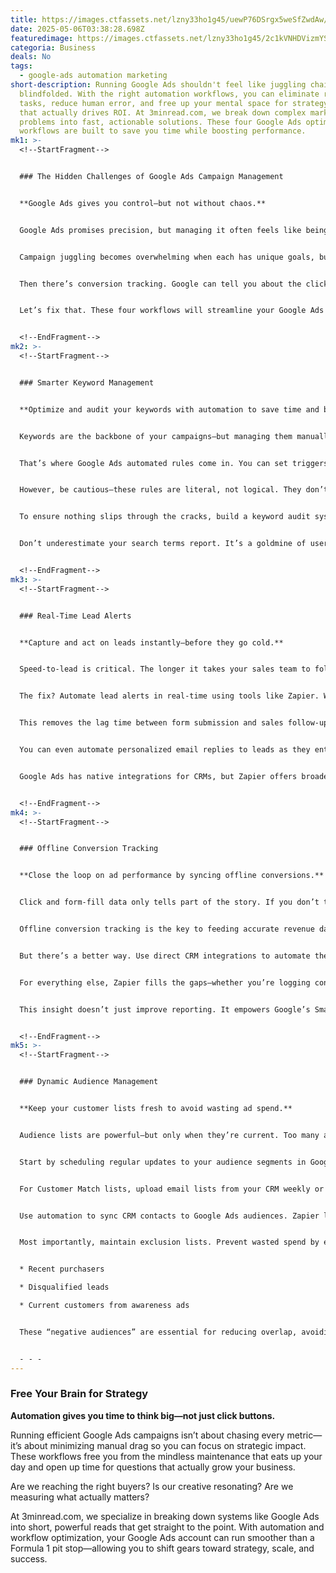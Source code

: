 ```yaml
---
title: https://images.ctfassets.net/lzny33ho1g45/uewP76DSrgx5weSfZwdAw/1ab31e47e0e7e34d3bbc3e532a6c662c/brain.png?w=1520&fm=avif&q=31&fit=thumb&h=760
date: 2025-05-06T03:38:28.698Z
featuredimage: https://images.ctfassets.net/lzny33ho1g45/2c1kVNHDVizmYSLroW6h8t/8e387871637f9717e1509ecba535bf98/Google_Ads_hero.jpg?w=1520&fm=avif&q=31&fit=thumb&h=760
categoria: Business
deals: No
tags:
  - google-ads automation marketing
short-description: Running Google Ads shouldn't feel like juggling chainsaws
  blindfolded. With the right automation workflows, you can eliminate repetitive
  tasks, reduce human error, and free up your mental space for strategy—the part
  that actually drives ROI. At 3minread.com, we break down complex marketing
  problems into fast, actionable solutions. These four Google Ads optimization
  workflows are built to save you time while boosting performance.
mk1: >-
  <!--StartFragment-->


  ### The Hidden Challenges of Google Ads Campaign Management


  **Google Ads gives you control—but not without chaos.**


  Google Ads promises precision, but managing it often feels like being stuck in a digital pressure cooker. You're constantly bouncing between campaigns, obsessing over metrics, adjusting bids, uploading customer lists, and updating conversion data. All the while, your to-do list grows longer, and strategic thinking gets shoved aside.


  Campaign juggling becomes overwhelming when each has unique goals, budgets, and buyer personas. Managing them is like parenting kids at wildly different life stages—all demanding, none predictable.


  Then there’s conversion tracking. Google can tell you about the click, but not what happens afterward. And let’s not forget about the hours lost to tedious, manual work like updating keyword lists or maintaining audience segments. Without a scalable system, your efforts become reactive instead of strategic.


  Let’s fix that. These four workflows will streamline your Google Ads operations and give you back the time you need to focus on strategy—not spreadsheets.


  <!--EndFragment-->
mk2: >-
  <!--StartFragment-->


  ### Smarter Keyword Management


  **Optimize and audit your keywords with automation to save time and budget.**


  Keywords are the backbone of your campaigns—but managing them manually is unsustainable. From adding negatives to adjusting bids and pruning underperformers, the grind can eat up your entire workday.


  That’s where Google Ads automated rules come in. You can set triggers to pause keywords with no impressions over 30 days, reduce bids for low-performing terms, or alert you when certain spend thresholds are met. These rules operate on a set-it-and-forget-it basis, perfect for maintenance tasks.


  However, be cautious—these rules are literal, not logical. They don’t understand context. Use them for black-and-white decisions, but continue reviewing strategic keyword categories yourself.


  To ensure nothing slips through the cracks, build a keyword audit system. Export your search terms into Google Sheets using the Google Ads add-on, apply conditional formatting, and tag terms for action. This structured approach turns your keyword strategy from reactive to proactive.


  Don’t underestimate your search terms report. It’s a goldmine of user intent. Each query reveals how real people find your ads. Are they the right people? Is Google misfiring your targeting? A simple spreadsheet can answer those questions better than any dashboard.


  <!--EndFragment-->
mk3: >-
  <!--StartFragment-->


  ### Real-Time Lead Alerts


  **Capture and act on leads instantly—before they go cold.**


  Speed-to-lead is critical. The longer it takes your sales team to follow up, the lower your conversion rates. But most marketers rely on slow, manual workflows to deliver lead info—if they remember at all.


  The fix? Automate lead alerts in real-time using tools like Zapier. When a user submits a lead form via Google Ads, that data can flow instantly into your CRM. Better yet, it can also trigger a message in Slack, Microsoft Teams, or your preferred communication platform.


  This removes the lag time between form submission and sales follow-up. Imagine getting notified in Slack the second a lead comes in—with all their info and a clear CTA for the rep to act immediately. No more excuses or missed windows of opportunity.


  You can even automate personalized email replies to leads as they enter your funnel, reinforcing interest and starting a conversation before your team even picks up the phone.


  Google Ads has native integrations for CRMs, but Zapier offers broader flexibility—especially when you want leads routed to specific sales reps or channels based on criteria like region, budget, or service type.


  <!--EndFragment-->
mk4: >-
  <!--StartFragment-->


  ### Offline Conversion Tracking


  **Close the loop on ad performance by syncing offline conversions.**


  Click and form-fill data only tells part of the story. If you don’t track what happens after that—especially in B2B or high-ticket industries—you’re flying blind. You could be spending thousands on keywords that generate leads who never convert, or worse, investing in low-performing campaigns that appear successful based on shallow metrics.


  Offline conversion tracking is the key to feeding accurate revenue data back into Google Ads. Start by exporting closed deals from your CRM, formatting them properly, and uploading them as conversions in Google Ads. Google can then match the click ID or user data to understand what actually drove value.


  But there’s a better way. Use direct CRM integrations to automate the flow of offline conversion data. Platforms like HubSpot, Salesforce, or even Shopify can sync closed revenue directly into Google Ads without you ever touching a CSV file.


  For everything else, Zapier fills the gaps—whether you’re logging conversions from Calendly, Eventbrite, or a homegrown CRM. With the right setup, you can track meetings booked, contracts signed, or purchases made as part of your Ads conversion data.


  This insight doesn’t just improve reporting. It empowers Google’s Smart Bidding to prioritize keywords and audiences that lead to actual revenue—not just clicks.


  <!--EndFragment-->
mk5: >-
  <!--StartFragment-->


  ### Dynamic Audience Management


  **Keep your customer lists fresh to avoid wasting ad spend.**


  Audience lists are powerful—but only when they’re current. Too many advertisers fall into the set-it-and-forget-it trap, targeting users who’ve long moved on, converted already, or weren’t qualified in the first place.


  Start by scheduling regular updates to your audience segments in Google Ads. For website visitors, tailor membership durations based on intent. Hot leads (like cart abandoners) might only stay on a list for 7–14 days, while broader brand awareness audiences could remain for up to 180 days.


  For Customer Match lists, upload email lists from your CRM weekly or monthly depending on how dynamic your audience is. New leads, lapsed users, VIP customers—these are all lists that should evolve in real-time.


  Use automation to sync CRM contacts to Google Ads audiences. Zapier lets you dynamically add or remove contacts based on behavior. For instance, you can auto-remove new customers from acquisition campaigns or move active leads into nurture segments.


  Most importantly, maintain exclusion lists. Prevent wasted spend by excluding:


  * Recent purchasers

  * Disqualified leads

  * Current customers from awareness ads


  These “negative audiences” are essential for reducing overlap, avoiding redundancy, and maximizing your ROAS.


  - - -
---
```

### Free Your Brain for Strategy

**Automation gives you time to think big—not just click buttons.**

Running efficient Google Ads campaigns isn’t about chasing every metric—it’s about minimizing manual drag so you can focus on strategic impact. These workflows free you from the mindless maintenance that eats up your day and open up time for questions that actually grow your business.

Are we reaching the right buyers? Is our creative resonating? Are we measuring what actually matters?

At 3minread.com, we specialize in breaking down systems like Google Ads into short, powerful reads that get straight to the point. With automation and workflow optimization, your Google Ads account can run smoother than a Formula 1 pit stop—allowing you to shift gears toward strategy, scale, and success.

<!--EndFragment-->